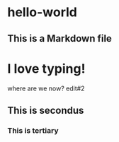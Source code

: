hello-world
===========

## This is a Markdown file 

I love typing!
=====

where are we now?  edit#2
## This is secondus
### This is tertiary
